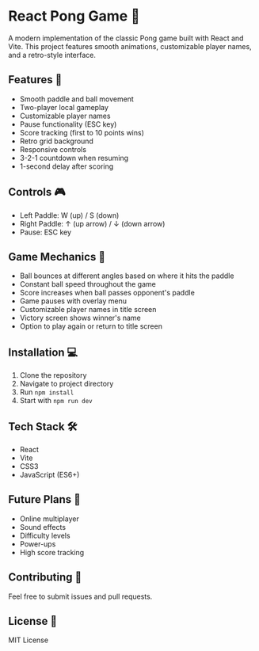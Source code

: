 # React Pong Game 🏓

A modern implementation of the classic Pong game built with React and Vite. This project features smooth animations, customizable player names, and a retro-style interface.

## Features 🌟
- Smooth paddle and ball movement
- Two-player local gameplay
- Customizable player names
- Pause functionality (ESC key)
- Score tracking (first to 10 points wins)
- Retro grid background
- Responsive controls
- 3-2-1 countdown when resuming
- 1-second delay after scoring

## Controls 🎮
- Left Paddle: W (up) / S (down)
- Right Paddle: ↑ (up arrow) / ↓ (down arrow)
- Pause: ESC key

## Game Mechanics 🎯
- Ball bounces at different angles based on where it hits the paddle
- Constant ball speed throughout the game
- Score increases when ball passes opponent's paddle
- Game pauses with overlay menu
- Customizable player names in title screen
- Victory screen shows winner's name
- Option to play again or return to title screen

## Installation 💻
1. Clone the repository
2. Navigate to project directory
3. Run `npm install`
4. Start with `npm run dev`

## Tech Stack 🛠️
- React
- Vite
- CSS3
- JavaScript (ES6+)

## Future Plans 🚀
- Online multiplayer
- Sound effects
- Difficulty levels
- Power-ups
- High score tracking

## Contributing 🤝
Feel free to submit issues and pull requests.

## License 📄
MIT License
